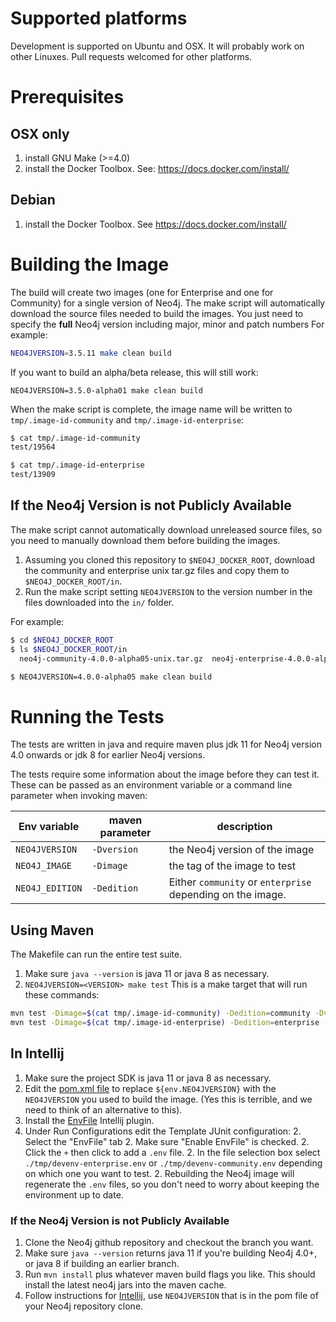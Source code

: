 # Supported platforms

Development is supported on Ubuntu and OSX. It will probably work on
other Linuxes. Pull requests welcomed for other platforms.

# Prerequisites

## OSX only

1. install GNU Make (>=4.0)
1. install the Docker Toolbox. See: https://docs.docker.com/install/

## Debian

1. install the Docker Toolbox. See https://docs.docker.com/install/

# Building the Image

The build will create two images (one for Enterprise and one for Community) for a single version of Neo4j. 
The make script will automatically download the source files needed to build the images. 
You just need to specify the **full** Neo4j version including major, minor and patch numbers For example:

```bash
NEO4JVERSION=3.5.11 make clean build
```

If you want to build an alpha/beta release, this will still work:

```$bash
NEO4JVERSION=3.5.0-alpha01 make clean build
```

When the make script is complete, the image name will be written to `tmp/.image-id-community` and `tmp/.image-id-enterprise`:

```bash
$ cat tmp/.image-id-community
test/19564

$ cat tmp/.image-id-enterprise
test/13909
```


## If the Neo4j Version is not Publicly Available

The make script cannot automatically download unreleased source files, so you need to manually download them before building the images.

1. Assuming you cloned this repository to `$NEO4J_DOCKER_ROOT`, 
download the community and enterprise unix tar.gz files and copy them to `$NEO4J_DOCKER_ROOT/in`.
1. Run the make script setting `NEO4JVERSION` to the version number in the files downloaded into the `in/` folder.

For example: 

```bash
$ cd $NEO4J_DOCKER_ROOT
$ ls $NEO4J_DOCKER_ROOT/in
  neo4j-community-4.0.0-alpha05-unix.tar.gz  neo4j-enterprise-4.0.0-alpha05-unix.tar.gz

$ NEO4JVERSION=4.0.0-alpha05 make clean build
``` 


# Running the Tests

The tests are written in java and require maven plus jdk 11 for Neo4j version 4.0 onwards or jdk 8 for earlier Neo4j versions.

The tests require some information about the image before they can test it. 
These can be passed as an environment variable or a command line parameter when invoking maven:


| Env variable    | maven parameter | description                                                |
|-----------------|-----------------|------------------------------------------------------------|
| `NEO4JVERSION`  | `-Dversion`     | the Neo4j version of the image                             |
| `NEO4J_IMAGE`   | `-Dimage`       | the tag of the image to test                               |
| `NEO4J_EDITION` | `-Dedition`     | Either `community` or `enterprise` depending on the image. |

<!-- prettified with http://www.tablesgenerator.com/markdown_tables -->

## Using Maven
The Makefile can run the entire test suite.
1. Make sure `java --version` is java 11 or java 8 as necessary.
2. `NEO4JVERSION=<VERSION> make test` This is a make target that will run these commands:
```bash
mvn test -Dimage=$(cat tmp/.image-id-community) -Dedition=community -Dversion=${NEO4JVERSION}
mvn test -Dimage=$(cat tmp/.image-id-enterprise) -Dedition=enterprise -Dversion=${NEO4JVERSION}
```

## In Intellij

1. Make sure the project SDK is java 11 or java 8 as necessary.
1. Edit the [pom.xml file](../master/pom.xml) to replace  `${env.NEO4JVERSION}` with the `NEO4JVERSION` you used to build the image.
(Yes this is terrible, and we need to think of an alternative to this).
1. Install the [EnvFile](https://plugins.jetbrains.com/plugin/7861-envfile) Intellij plugin.
2. Under Run Configurations edit the Template JUnit configuration:
   2. Select the "EnvFile" tab
   2. Make sure "Enable EnvFile" is checked.
   2. Click the `+` then click to add a `.env` file.
   2. In the file selection box select `./tmp/devenv-enterprise.env` or `./tmp/devenv-community.env` depending on which one you want to test.
   2. Rebuilding the Neo4j image will regenerate the `.env` files, so you don't need to worry about keeping the environment up to date.


### If the Neo4j Version is not Publicly Available

1. Clone the Neo4j github repository and checkout the branch you want. 
2. Make sure `java --version` returns java 11 if you're building Neo4j 4.0+, or java 8 if building an earlier branch.
1. Run `mvn install` plus whatever maven build flags you like. This should install the latest neo4j jars into the maven cache.
1. Follow instructions for [Intellij](#in-intellij), use `NEO4JVERSION` that is in the pom file of your Neo4j repository clone.
